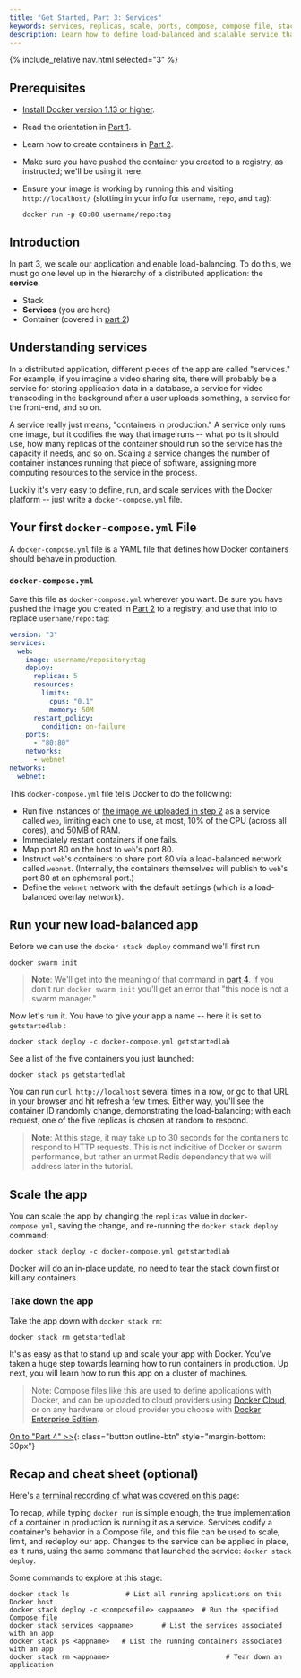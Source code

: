 ```yaml
---
title: "Get Started, Part 3: Services"
keywords: services, replicas, scale, ports, compose, compose file, stack, networking
description: Learn how to define load-balanced and scalable service that runs containers. 
---
```

{% include_relative nav.html selected="3" %}

## Prerequisites

- [Install Docker version 1.13 or higher](/engine/installation/).
- Read the orientation in [Part 1](index.md).
- Learn how to create containers in [Part 2](part2.md).
- Make sure you have pushed the container you created to a registry, as
  instructed; we'll be using it here.
- Ensure your image is working by
  running this and visiting `http://localhost/` (slotting in your info for
  `username`, `repo`, and `tag`):

  ```
  docker run -p 80:80 username/repo:tag
  ```

## Introduction

In part 3, we scale our application and enable load-balancing. To do this, we
must go one level up in the hierarchy of a distributed application: the
**service**.

- Stack
- **Services** (you are here)
- Container (covered in [part 2](part2.md))

## Understanding services

In a distributed application, different pieces of the app are called
"services." For example, if you imagine a video sharing site, there will
probably be a service for storing application data in a database, a service
for video transcoding in the background after a user uploads something, a
service for the front-end, and so on.

A service really just means, "containers in production." A service only runs one
image, but it codifies the way that image runs -- what ports it should use, how
many replicas of the container should run so the service has the capacity it
needs, and so on. Scaling a service changes the number of container instances
running that piece of software, assigning more computing resources to the
service in the process.

Luckily it's very easy to define, run, and scale services with the Docker
platform -- just write a `docker-compose.yml` file.

## Your first `docker-compose.yml` File

A `docker-compose.yml` file is a YAML file that defines how Docker containers
should behave in production.

### `docker-compose.yml`

Save this file as `docker-compose.yml` wherever you want. Be sure you have
pushed the image you created in [Part 2](part2.md) to a registry, and use
that info to replace `username/repo:tag`:

```yaml
version: "3"
services:
  web:
    image: username/repository:tag
    deploy:
      replicas: 5
      resources:
        limits:
          cpus: "0.1"
          memory: 50M
      restart_policy:
        condition: on-failure
    ports:
      - "80:80"
    networks:
      - webnet
networks:
  webnet:
```

This `docker-compose.yml` file tells Docker to do the following:

- Run five instances of [the image we uploaded in step 2](part2.md) as a service
  called `web`, limiting each one to use, at most, 10% of the CPU (across all
  cores), and 50MB of RAM.
- Immediately restart containers if one fails.
- Map port 80 on the host to `web`'s port 80.
- Instruct `web`'s containers to share port 80 via a load-balanced network
  called `webnet`. (Internally, the containers themselves will publish to
  `web`'s port 80 at an ephemeral port.)
- Define the `webnet` network with the default settings (which is a
  load-balanced overlay network).

## Run your new load-balanced app

Before we can use the `docker stack deploy` command we'll first run 

```
docker swarm init
```

>**Note**: We'll get into the meaning of that command in [part 4](part4.md).
> If you don't run `docker swarm init` you'll get an error that "this node is not a swarm manager."

Now let's run it. You have to give your app a name -- here it is set to
`getstartedlab` :

```
docker stack deploy -c docker-compose.yml getstartedlab
```

See a list of the five containers you just launched:

```
docker stack ps getstartedlab
```

You can run `curl http://localhost` several times in a row, or go to that URL in
your browser and hit refresh a few times. Either way, you'll see the container
ID randomly change, demonstrating the load-balancing; with each request, one of
the five replicas is chosen at random to respond.


>**Note**: At this stage, it may take up to 30 seconds for the containers to respond to HTTP
> requests. This is not indicitive of Docker or swarm performance, but rather an unmet
> Redis dependency that we will address later in the tutorial.

## Scale the app

You can scale the app by changing the `replicas` value in `docker-compose.yml`,
saving the change, and re-running the `docker stack deploy` command:

```
docker stack deploy -c docker-compose.yml getstartedlab
```

Docker will do an in-place update, no need to tear the stack down first or kill
any containers.

### Take down the app

Take the app down with `docker stack rm`:

```
docker stack rm getstartedlab
```

It's as easy as that to stand up and scale your app with Docker. You've taken
a huge step towards learning how to run containers in production. Up next,
you will learn how to run this app on a cluster of machines.

> Note: Compose files like this are used to define applications with Docker, and
can be uploaded to cloud providers using [Docker Cloud](/docker-cloud/), or on
any hardware or cloud provider you choose with [Docker Enterprise
Edition](https://www.docker.com/enterprise-edition).

[On to "Part 4" >>](part4.md){: class="button outline-btn" style="margin-bottom: 30px"}

## Recap and cheat sheet (optional)

Here's [a terminal recording of what was covered on this page](https://asciinema.org/a/b5gai4rnflh7r0kie01fx6lip):

<script type="text/javascript" src="https://asciinema.org/a/b5gai4rnflh7r0kie01fx6lip.js" id="asciicast-b5gai4rnflh7r0kie01fx6lip" speed="2" async></script>

To recap, while typing `docker run` is simple enough, the true implementation
of a container in production is running it as a service. Services codify a
container's behavior in a Compose file, and this file can be used to scale,
limit, and redeploy our app. Changes to the service can be applied in place, as
it runs, using the same command that launched the service:
`docker stack deploy`.

Some commands to explore at this stage:

```shell
docker stack ls              # List all running applications on this Docker host
docker stack deploy -c <composefile> <appname>  # Run the specified Compose file
docker stack services <appname>       # List the services associated with an app
docker stack ps <appname>   # List the running containers associated with an app
docker stack rm <appname>                             # Tear down an application
```

